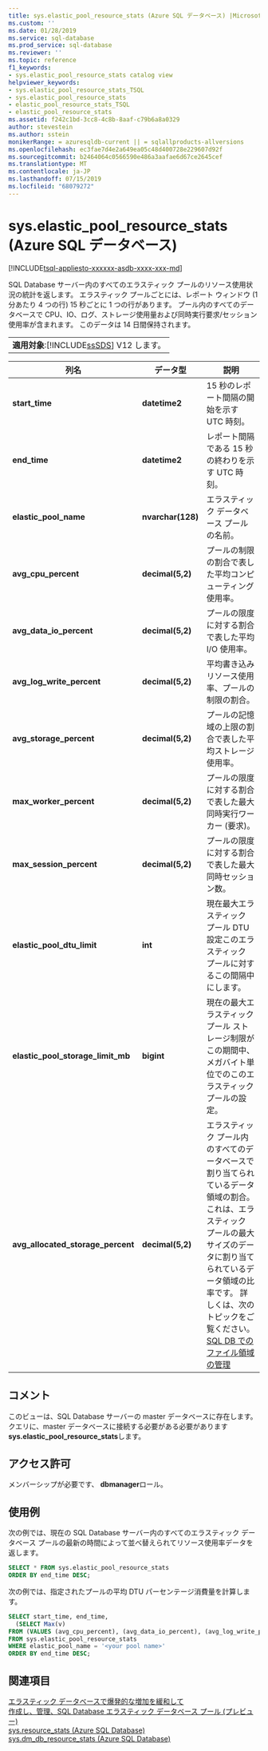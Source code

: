 ```yaml
---
title: sys.elastic_pool_resource_stats (Azure SQL データベース) |Microsoft Docs
ms.custom: ''
ms.date: 01/28/2019
ms.service: sql-database
ms.prod_service: sql-database
ms.reviewer: ''
ms.topic: reference
f1_keywords:
- sys.elastic_pool_resource_stats catalog view
helpviewer_keywords:
- sys.elastic_pool_resource_stats_TSQL
- sys.elastic_pool_resource_stats
- elastic_pool_resource_stats_TSQL
- elastic_pool_resource_stats
ms.assetid: f242c1bd-3cc8-4c8b-8aaf-c79b6a8a0329
author: stevestein
ms.author: sstein
monikerRange: = azuresqldb-current || = sqlallproducts-allversions
ms.openlocfilehash: ec3fae7d4e2a649ea05c48d400728e229607d92f
ms.sourcegitcommit: b2464064c0566590e486a3aafae6d67ce2645cef
ms.translationtype: MT
ms.contentlocale: ja-JP
ms.lasthandoff: 07/15/2019
ms.locfileid: "68079272"
---
```

# <a name="syselasticpoolresourcestats-azure-sql-database"></a>sys.elastic_pool_resource_stats (Azure SQL データベース)
[!INCLUDE[tsql-appliesto-xxxxxx-asdb-xxxx-xxx-md](../../includes/tsql-appliesto-xxxxxx-asdb-xxxx-xxx-md.md)]

  SQL Database サーバー内のすべてのエラスティック プールのリソース使用状況の統計を返します。 エラスティック プールごとには、レポート ウィンドウ (1 分あたり 4 つの行) 15 秒ごとに 1 つの行があります。 プール内のすべてのデータベースで CPU、IO、ログ、ストレージ使用量および同時実行要求/セッション使用率が含まれます。 このデータは 14 日間保持されます。 
  
||  
|-|  
|**適用対象**:[!INCLUDE[ssSDS](../../includes/sssds-md.md)] V12 します。|  
  
|列名|データ型|説明|  
|-----------------|---------------|-----------------|  
|**start_time**|**datetime2**|15 秒のレポート間隔の開始を示す UTC 時刻。|  
|**end_time**|**datetime2**|レポート間隔である 15 秒の終わりを示す UTC 時刻。|  
|**elastic_pool_name**|**nvarchar(128)**|エラスティック データベース プールの名前。|  
|**avg_cpu_percent**|**decimal(5,2)**|プールの制限の割合で表した平均コンピューティング使用率。|  
|**avg_data_io_percent**|**decimal(5,2)**|プールの限度に対する割合で表した平均 I/O 使用率。|  
|**avg_log_write_percent**|**decimal(5,2)**|平均書き込みリソース使用率、プールの制限の割合。|  
|**avg_storage_percent**|**decimal(5,2)**|プールの記憶域の上限の割合で表した平均ストレージ使用率。|  
|**max_worker_percent**|**decimal(5,2)**|プールの限度に対する割合で表した最大同時実行ワーカー (要求)。|  
|**max_session_percent**|**decimal(5,2)**|プールの限度に対する割合で表した最大同時セッション数。|  
|**elastic_pool_dtu_limit**|**int**|現在最大エラスティック プール DTU 設定このエラスティック プールに対するこの間隔中にします。|  
|**elastic_pool_storage_limit_mb**|**bigint**|現在の最大エラスティック プール ストレージ制限がこの期間中、メガバイト単位でのこのエラスティック プールの設定。|
|**avg_allocated_storage_percent**|**decimal(5,2)**|エラスティック プール内のすべてのデータベースで割り当てられているデータ領域の割合。  これは、エラスティック プールの最大サイズのデータに割り当てられているデータ領域の比率です。  詳しくは、次のトピックをご覧ください。[SQL DB でのファイル領域の管理](https://docs.microsoft.com/azure/sql-database/sql-database-file-space-management)|  
  
## <a name="remarks"></a>コメント

 このビューは、SQL Database サーバーの master データベースに存在します。 クエリに、master データベースに接続する必要がある必要があります**sys.elastic_pool_resource_stats**します。  
  
## <a name="permissions"></a>アクセス許可

 メンバーシップが必要です、 **dbmanager**ロール。  
  
## <a name="examples"></a>使用例

 次の例では、現在の SQL Database サーバー内のすべてのエラスティック データベース プールの最新の時間によって並べ替えられてリソース使用率データを返します。  
  
```sql
SELECT * FROM sys.elastic_pool_resource_stats
ORDER BY end_time DESC;  
```

 次の例では、指定されたプールの平均 DTU パーセンテージ消費量を計算します。  

```sql
SELECT start_time, end_time,
  (SELECT Max(v)
FROM (VALUES (avg_cpu_percent), (avg_data_io_percent), (avg_log_write_percent)) AS value(v)) AS [avg_DTU_percent]
FROM sys.elastic_pool_resource_stats
WHERE elastic_pool_name = '<your pool name>'
ORDER BY end_time DESC;  
```

## <a name="see-also"></a>関連項目

 [エラスティック データベースで爆発的な増加を緩和して](https://azure.microsoft.com/documentation/articles/sql-database-elastic-pool/)   
 [作成し、管理、SQL Database エラスティック データベース プール (プレビュー)](https://azure.microsoft.com/documentation/articles/sql-database-elastic-pool-portal/)   
 [sys.resource_stats &#40;Azure SQL Database&#41;](../../relational-databases/system-catalog-views/sys-resource-stats-azure-sql-database.md)   
 [sys.dm_db_resource_stats &#40;Azure SQL Database&#41;](../../relational-databases/system-dynamic-management-views/sys-dm-db-resource-stats-azure-sql-database.md)  
  
  
